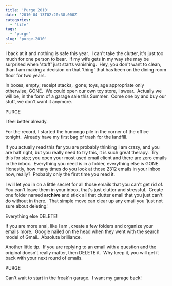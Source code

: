 ```yaml
---
title: 'Purge 2010'
date: '2010-04-13T02:20:38.000Z'
categories:
  - 'life'
tags:
  - 'purge'
slug: 'purge-2010'
---
```


I back at it and nothing is safe this year.  I can't take the clutter, it's just too much for one person to bear.  If my wife gets in my way she may be surprised when 'stuff' just starts vanishing.  Hey, you don't want to clean, than I am making a decision on that 'thing' that has been on the dining room floor for two years.

In boxes, empty; receipt stacks,  gone; toys, age appropriate only otherwise, GONE.  We could open our own toy store, I swear.  Actually we will be, in the form of a garage sale this Summer.  Come one by and buy our stuff, we don't want it anymore.

PURGE

I feel better already.

For the record, I started the humongo pile in the corner of the office tonight.  Already have my first bag of trash for the landfill.

If you actually read this far you are probably thinking I am crazy, and you are half right, but you really need to try this, it is such great therapy.  Try this for size; you open your most used email client and there are zero emails in the inbox.  Everything you need is in a folder, everything else is GONE.  Honestly, how many times do you look at those 2312 emails in your inbox now, really?  Probably only the first time you read it.

I will let you in on a little secret for all those emails that you can't get rid of.  You can't leave them in your inbox, that's just clutter and stressful.  Create one folder named **archive** and stick all that clutter email that you just can't do without in there.  That simple move can clear up any email you 'just not sure about deleting.'

Everything else DELETE!

If you are more anal, like I am , create a few folders and organize your emails more.  Google nailed on the head when they went with the search model of Gmail.  Absolute brilliance.

Another little tip.  If you are replying to an email with a question and the original doesn't really matter, then DELETE it.  Why keep it, you will get it back with your next round of emails.

PURGE

Can't wait to start in the freak'n garage.  I want my garage back!
